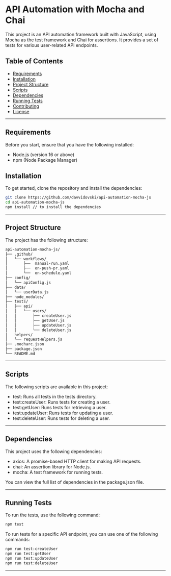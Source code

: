 # API Automation with Mocha and Chai

This project is an API automation framework built with JavaScript, using Mocha as the test framework and Chai for assertions. It provides a set of tests for various user-related API endpoints.

## Table of Contents

- [Requirements](#requirements)
- [Installation](#installation)
- [Project Structure](#project-structure)
- [Scripts](#scripts)
- [Dependencies](#dependencies)
- [Running Tests](#running-tests)
- [Contributing](#contributing)
- [License](#license)

---

## Requirements

Before you start, ensure that you have the following installed:

- Node.js (version 16 or above)
- npm (Node Package Manager)

## Installation

To get started, clone the repository and install the dependencies:

```bash
git clone https://github.com/davvidovski/api-automation-mocha-js
cd api-automation-mocha-js
npm install // to install the dependencies
```
---

## Project Structure

The project has the following structure:

```bash
api-automation-mocha-js/
├── .github/
│   └── workflows/
│       ├──  manual-run.yaml
│       ├──  on-push-pr.yaml
│       └──  on-schedule.yaml
├── config/
│   └── apiConfig.js
├── data/
│   └── userData.js
├── node_modules/
├── tests/
│   ├── api/
│   │   └── users/
│   │       ├── createUser.js
│   │       ├── getUser.js
│   │       ├── updateUser.js
│   │       └── deleteUser.js
│   helpers/
│   └── requestHelpers.js
├── .mocharc.json
├── package.json
└── README.md
```
---

## Scripts

The following scripts are available in this project:

- test: Runs all tests in the tests directory.
- test:createUser: Runs tests for creating a user.
- test:getUser: Runs tests for retrieving a user.
- test:updateUser: Runs tests for updating a user.
- test:deleteUser: Runs tests for deleting a user.

---

## Dependencies

This project uses the following dependencies:

- axios: A promise-based HTTP client for making API requests.
- chai: An assertion library for Node.js.
- mocha: A test framework for running tests.

You can view the full list of dependencies in the package.json file.

---

## Running Tests

To run the tests, use the following command:

```bash
npm test
```

To run tests for a specific API endpoint, you can use one of the following commands:

```bash
npm run test:createUser
npm run test:getUser
npm run test:updateUser
npm run test:deleteUser
```

---


